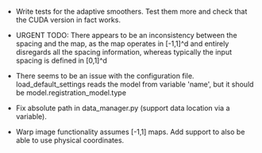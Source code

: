 - Write tests for the adaptive smoothers. Test them more and check that the CUDA version in fact works.

- URGENT TODO: There appears to be an inconsistency between the spacing and the map, as the map operates in [-1,1]^d and entirely disregards all the spacing information, whereas typically the input spacing is defined in [0,1]^d

- There seems to be an issue with the configuration file. load_default_settings reads the model from variable 'name', but it should be model.registration_model.type

- Fix absolute path in data_manager.py (support data location via a variable).

- Warp image functionality assumes [-1,1] maps. Add support to also be able to use physical coordinates.